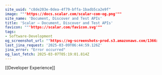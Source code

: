 ```yaml
---
site_uuid: "c8de203e-0dea-4f79-bffa-1badb5ca2e9f"
image: ""'https://docs.scalar.com/scalar-com-og.png'""
site_name: 'Document, Discover and Test APIs'
title: 'Scalar — Document, Discover and Test APIs'
favicon: ""'https://scalar.com/favicon.svg'""
tags:
- Software-Development
og_screenshot_url: ""https://og-screenshots-prod.s3.amazonaws.com/1366x768/80/false/3ac2e7d864d3c5bb3b2702a1b8a761f237a88357a67f51cf8211b0226c551309.jpeg""
last_jina_request: '2025-03-09T06:44:59.126Z'
jina_error: "Error occurred"
og_last_fetch: 2025-03-07T05:19:01.814Z
---
```

[[Developer Experience]]
